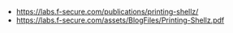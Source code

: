 - https://labs.f-secure.com/publications/printing-shellz/
- https://labs.f-secure.com/assets/BlogFiles/Printing-Shellz.pdf
